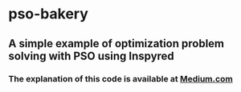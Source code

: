 # pso-bakery
## A simple example of optimization problem solving with PSO using Inspyred
### The explanation of this code is available at [Medium.com](https://medium.com/swlh/inspyred-solving-optimization-problems-with-python-edea4ff7c72b)
